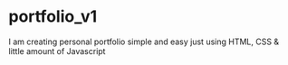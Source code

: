 # portfolio_v1
I am creating personal portfolio simple and easy just using HTML, CSS &amp; little amount of Javascript
